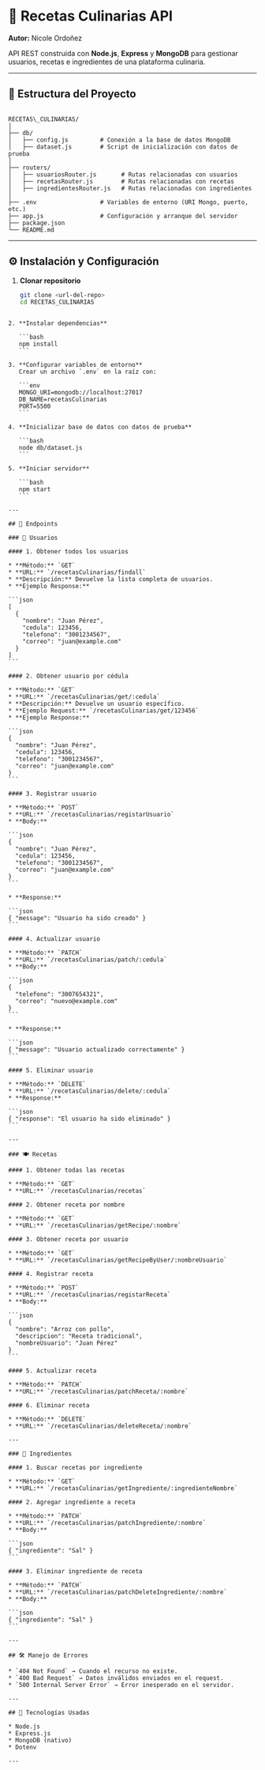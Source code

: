 # 🍲 Recetas Culinarias API

**Autor:** Nicole Ordoñez

API REST construida con **Node.js**, **Express** y **MongoDB** para gestionar usuarios, recetas e ingredientes de una plataforma culinaria.

---

## 📂 Estructura del Proyecto

```

RECETAS\_CULINARIAS/
│
├── db/
│   ├── config.js         # Conexión a la base de datos MongoDB
│   ├── dataset.js        # Script de inicialización con datos de prueba
│
├── routers/
│   ├── usuariosRouter.js       # Rutas relacionadas con usuarios
│   ├── recetasRouter.js        # Rutas relacionadas con recetas
│   ├── ingredientesRouter.js   # Rutas relacionadas con ingredientes
│
├── .env                  # Variables de entorno (URI Mongo, puerto, etc.)
├── app.js                # Configuración y arranque del servidor
├── package.json
└── README.md

````

---

## ⚙️ Instalación y Configuración

1. **Clonar repositorio**
   ```bash
   git clone <url-del-repo>
   cd RECETAS_CULINARIAS
````

2. **Instalar dependencias**

   ```bash
   npm install
   ```

3. **Configurar variables de entorno**
   Crear un archivo `.env` en la raíz con:

   ```env
   MONGO_URI=mongodb://localhost:27017
   DB_NAME=recetasCulinarias
   PORT=5500
   ```

4. **Inicializar base de datos con datos de prueba**

   ```bash
   node db/dataset.js
   ```

5. **Iniciar servidor**

   ```bash
   npm start
   ```

---

## 📌 Endpoints

### 👤 Usuarios

#### 1. Obtener todos los usuarios

* **Método:** `GET`
* **URL:** `/recetasCulinarias/findall`
* **Descripción:** Devuelve la lista completa de usuarios.
* **Ejemplo Response:**

```json
[
  {
    "nombre": "Juan Pérez",
    "cedula": 123456,
    "telefono": "3001234567",
    "correo": "juan@example.com"
  }
]
```

#### 2. Obtener usuario por cédula

* **Método:** `GET`
* **URL:** `/recetasCulinarias/get/:cedula`
* **Descripción:** Devuelve un usuario específico.
* **Ejemplo Request:** `/recetasCulinarias/get/123456`
* **Ejemplo Response:**

```json
{
  "nombre": "Juan Pérez",
  "cedula": 123456,
  "telefono": "3001234567",
  "correo": "juan@example.com"
}
```

#### 3. Registrar usuario

* **Método:** `POST`
* **URL:** `/recetasCulinarias/registarUsuario`
* **Body:**

```json
{
  "nombre": "Juan Pérez",
  "cedula": 123456,
  "telefono": "3001234567",
  "correo": "juan@example.com"
}
```

* **Response:**

```json
{ "message": "Usuario ha sido creado" }
```

#### 4. Actualizar usuario

* **Método:** `PATCH`
* **URL:** `/recetasCulinarias/patch/:cedula`
* **Body:**

```json
{
  "telefono": "3007654321",
  "correo": "nuevo@example.com"
}
```

* **Response:**

```json
{ "message": "Usuario actualizado correctamente" }
```

#### 5. Eliminar usuario

* **Método:** `DELETE`
* **URL:** `/recetasCulinarias/delete/:cedula`
* **Response:**

```json
{ "response": "El usuario ha sido eliminado" }
```

---

### 🍽 Recetas

#### 1. Obtener todas las recetas

* **Método:** `GET`
* **URL:** `/recetasCulinarias/recetas`

#### 2. Obtener receta por nombre

* **Método:** `GET`
* **URL:** `/recetasCulinarias/getRecipe/:nombre`

#### 3. Obtener receta por usuario

* **Método:** `GET`
* **URL:** `/recetasCulinarias/getRecipeByUser/:nombreUsuario`

#### 4. Registrar receta

* **Método:** `POST`
* **URL:** `/recetasCulinarias/registarReceta`
* **Body:**

```json
{
  "nombre": "Arroz con pollo",
  "descripcion": "Receta tradicional",
  "nombreUsuario": "Juan Pérez"
}
```

#### 5. Actualizar receta

* **Método:** `PATCH`
* **URL:** `/recetasCulinarias/patchReceta/:nombre`

#### 6. Eliminar receta

* **Método:** `DELETE`
* **URL:** `/recetasCulinarias/deleteReceta/:nombre`

---

### 🥗 Ingredientes

#### 1. Buscar recetas por ingrediente

* **Método:** `GET`
* **URL:** `/recetasCulinarias/getIngrediente/:ingredienteNombre`

#### 2. Agregar ingrediente a receta

* **Método:** `PATCH`
* **URL:** `/recetasCulinarias/patchIngrediente/:nombre`
* **Body:**

```json
{ "ingrediente": "Sal" }
```

#### 3. Eliminar ingrediente de receta

* **Método:** `PATCH`
* **URL:** `/recetasCulinarias/patchDeleteIngrediente/:nombre`
* **Body:**

```json
{ "ingrediente": "Sal" }
```

---

## 🛠 Manejo de Errores

* `404 Not Found` → Cuando el recurso no existe.
* `400 Bad Request` → Datos inválidos enviados en el request.
* `500 Internal Server Error` → Error inesperado en el servidor.

---

## 🚀 Tecnologías Usadas

* Node.js
* Express.js
* MongoDB (nativo)
* Dotenv

---
